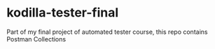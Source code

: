 # kodilla-tester-final
Part of my final project of automated tester course, this repo contains Postman Collections
